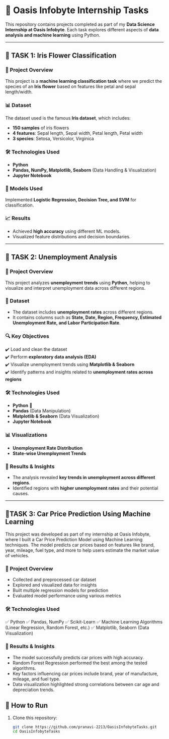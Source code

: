 # 🌟 Oasis Infobyte Internship Tasks  

This repository contains projects completed as part of my **Data Science Internship at Oasis Infobyte**. Each task explores different aspects of **data analysis and machine learning** using Python.  

---

## 🚀 TASK 1: Iris Flower Classification  

### 📌 Project Overview  
This project is a **machine learning classification task** where we predict the species of an **Iris flower** based on features like petal and sepal length/width.  

### 📊 Dataset  
The dataset used is the famous **Iris dataset**, which includes:  
- **150 samples** of iris flowers  
- **4 features**: Sepal length, Sepal width, Petal length, Petal width  
- **3 species**: Setosa, Versicolor, Virginica  

### 🛠️ Technologies Used  
- **Python**  
- **Pandas, NumPy, Matplotlib, Seaborn** (Data Handling & Visualization)  
- **Jupyter Notebook**  

### 🚀 Models Used  
Implemented **Logistic Regression, Decision Tree, and SVM** for classification.  

### 📈 Results  
- Achieved **high accuracy** using different ML models.  
- Visualized feature distributions and decision boundaries.  

---

## 🚀 TASK 2: Unemployment Analysis  

### 📌 Project Overview  
This project analyzes **unemployment trends** using **Python**, helping to visualize and interpret unemployment data across different regions.  

### 📂 Dataset  
- The dataset includes **unemployment rates** across different regions.  
- It contains columns such as **State, Date, Region, Frequency, Estimated Unemployment Rate, and Labor Participation Rate**.  

### 🔍 Key Objectives  
✔️ Load and clean the dataset  
✔️ Perform **exploratory data analysis (EDA)**  
✔️ Visualize unemployment trends using **Matplotlib & Seaborn**  
✔️ Identify patterns and insights related to **unemployment rates across regions**  

### 🛠️ Technologies Used  
- **Python** 🐍  
- **Pandas** (Data Manipulation)  
- **Matplotlib & Seaborn** (Data Visualization)  
- **Jupyter Notebook**  

### 📊 Visualizations  
- **Unemployment Rate Distribution**  
- **State-wise Unemployment Trends**   

### 🚀 Results & Insights  
- The analysis revealed **key trends in unemployment across different regions**.  
- Identified regions with **higher unemployment rates** and their potential causes.  

---

## 🚗TASK 3: Car Price Prediction Using Machine Learning
This project was developed as part of my internship at Oasis Infobyte, where I built a Car Price Prediction Model using Machine Learning techniques. The model predicts car prices based on features like brand, year, mileage, fuel type, and more to help users estimate the market value of vehicles.

### 📌 Project Overview
- Collected and preprocessed car dataset
- Explored and visualized data for insights
- Built multiple regression models for prediction
- Evaluated model performance using various metrics

### 🛠️ Technologies Used
✅ Python
✅ Pandas, NumPy
✅ Scikit-Learn
✅ Machine Learning Algorithms (Linear Regression, Random Forest, etc.)
✅ Matplotlib, Seaborn (Data Visualization)

### 🚀 Results & Insights
- The model successfully predicts car prices with high accuracy.
- Random Forest Regression performed the best among the tested algorithms.
- Key factors influencing car prices include brand, year of manufacture, mileage, and fuel type.
- Data visualization highlighted strong correlations between car age and depreciation trends.

## 📂 How to Run  
1. Clone this repository:  
   ```bash
   git clone https://github.com/pranavi-2213/OasisInfobyteTasks.git
   cd OasisInfobyteTasks
